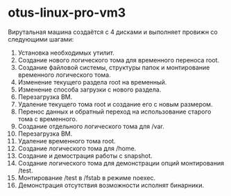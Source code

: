 # otus-linux-pro-vm3
Вирутальная машина создаётся с 4 дисками и выполняет провижн со следующими шагами:
1. Установка необходимых утилит.
2. Создание нового логического тома для временного переноса root.
3. Создание файловой системы, структуры папок и монтирование временного логического тома.
4. Изменение текущего раздела root на временный.
5. Изменение способа загрузки с нового раздела.
6. Перезагрузка ВМ.
7. Удаление текущего тома root и создание его с новым размером.
8. Перенос данных и обратный переход на использование старого тома с временного.
9. Создание отдельного логического тома для /var.
10. Перезагрузка ВМ.
11. Удаление временного тома root.
12. Создание логического тома для /home.
13. Создание и демострация работы с snapshot.
14. Создание логического тома для демонстрации опций монтирования /test.
15. Монтирование /test в /fstab в режиме noexec.
16. Демонстрация отсутствия возможности исполнят бинарники.
